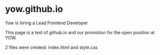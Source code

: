 yow.github.io
==================

Yow is hiring a Lead Frontend Developer

This page is a test of github.io and our promotion for the open position at YOW.

2 files were created: index.html and style.css
